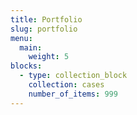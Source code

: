 ```yaml
---
title: Portfolio
slug: portfolio
menu:
  main:
    weight: 5
blocks:
  - type: collection_block
    collection: cases
    number_of_items: 999
---
```

